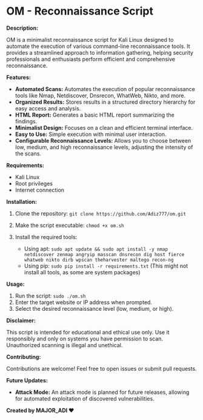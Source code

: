 # OM - Reconnaissance Script

**Description:**

OM is a minimalist reconnaissance script for Kali Linux designed to automate the execution of various command-line reconnaissance tools. It provides a streamlined approach to information gathering, helping security professionals and enthusiasts perform efficient and comprehensive reconnaissance.

**Features:**

* **Automated Scans:** Automates the execution of popular reconnaissance tools like Nmap, Netdiscover, Dnsrecon, WhatWeb, Nikto, and more.
* **Organized Results:**  Stores results in a structured directory hierarchy for easy access and analysis.
* **HTML Report:** Generates a basic HTML report summarizing the findings.
* **Minimalist Design:**  Focuses on a clean and efficient terminal interface.
* **Easy to Use:**  Simple execution with minimal user interaction.
* **Configurable Reconnaissance Levels:** Allows you to choose between low, medium, and high reconnaissance levels, adjusting the intensity of the scans.

**Requirements:**

* Kali Linux
* Root privileges
* Internet connection

**Installation:**

1. Clone the repository: `git clone https://github.com/Adiz777/om.git`
2. Make the script executable: `chmod +x om.sh`
3. Install the required tools: 

   *  Using apt: `sudo apt update && sudo apt install -y nmap netdiscover zenmap angryip masscan dnsrecon dig host fierce whatweb nikto dirb wpscan theharvester maltego recon-ng`
   *  Using pip: `sudo pip install -r requirements.txt` (This might not install all tools, as some are system packages)

**Usage:**

1. Run the script: `sudo ./om.sh`
2. Enter the target website or IP address when prompted.
3. Select the desired reconnaissance level (low, medium, or high).

**Disclaimer:**

This script is intended for educational and ethical use only. Use it responsibly and only on systems you have permission to scan. Unauthorized scanning is illegal and unethical.

**Contributing:**

Contributions are welcome! Feel free to open issues or submit pull requests.

**Future Updates:**

* **Attack Mode:**  An attack mode is planned for future releases, allowing for automated exploitation of discovered vulnerabilities.

**Created by MAJOR_ADI ❤️**
